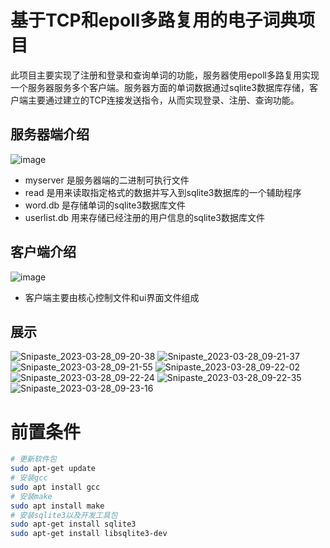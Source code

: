 # 基于TCP和epoll多路复用的电子词典项目
此项目主要实现了注册和登录和查询单词的功能，服务器使用epoll多路复用实现一个服务器服务多个客户端。服务器方面的单词数据通过sqlite3数据库存储，客户端主要通过建立的TCP连接发送指令，从而实现登录、注册、查询功能。

## 服务器端介绍
![image](https://user-images.githubusercontent.com/51869117/228161716-0142e598-8457-4f6f-a424-fbc64d377b9e.png)
- myserver 是服务器端的二进制可执行文件
- read 是用来读取指定格式的数据并写入到sqlite3数据库的一个辅助程序
- word.db 是存储单词的sqlite3数据库文件
- userlist.db 用来存储已经注册的用户信息的sqlite3数据库文件
## 客户端介绍
![image](https://user-images.githubusercontent.com/51869117/228162647-7bdeca61-751f-415f-8060-582212173f64.png)
- 客户端主要由核心控制文件和ui界面文件组成
## 展示
![Snipaste_2023-03-28_09-20-38](https://user-images.githubusercontent.com/51869117/228163356-b2acf3c9-a9c3-44ad-af99-290e4595d79a.png)
![Snipaste_2023-03-28_09-21-37](https://user-images.githubusercontent.com/51869117/228163391-10b36274-6d83-4d20-9ed6-b22d06238024.png)
![Snipaste_2023-03-28_09-21-55](https://user-images.githubusercontent.com/51869117/228163404-50fd884a-028d-4532-9f88-e88c0ac52fb9.png)
![Snipaste_2023-03-28_09-22-02](https://user-images.githubusercontent.com/51869117/228163462-10a6e7cd-5731-405f-aff8-c8e365ead6bf.png)
![Snipaste_2023-03-28_09-22-24](https://user-images.githubusercontent.com/51869117/228163493-8cbe2a19-ed44-4581-b72a-e32137b1504d.png)
![Snipaste_2023-03-28_09-22-35](https://user-images.githubusercontent.com/51869117/228163528-baf170fc-aaae-4539-b8dd-c8bd9f52729d.png)
![Snipaste_2023-03-28_09-23-16](https://user-images.githubusercontent.com/51869117/228163535-c85ce53e-1192-49ab-95da-67e59b4e6a30.png)

# 前置条件
```bash
# 更新软件包
sudo apt-get update
# 安装gcc
sudo apt install gcc
# 安装make
sudo apt install make
# 安装sqlite3以及开发工具包
sudo apt-get install sqlite3
sudo apt-get install libsqlite3-dev
```